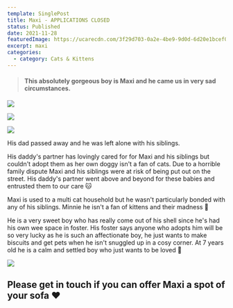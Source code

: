 ```yaml
---
template: SinglePost
title: Maxi - APPLICATIONS CLOSED
status: Published
date: 2021-11-28
featuredImage: https://ucarecdn.com/3f29d703-0a2e-4be9-9d0d-6d20e1bcef0a/-/crop/680x406/0,202/-/preview/
excerpt: maxi
categories:
  - category: Cats & Kittens
---
```

> #### **This absolutely gorgeous boy is Maxi and he came us in very sad circumstances.**

![](https://ucarecdn.com/ddc43285-e2e6-4542-8d9b-b5c755f29217/-/crop/280x212/0,63/-/preview/)

![](https://ucarecdn.com/f592aa68-6c48-4275-be4f-581eac9b212e/)

![](https://ucarecdn.com/358ee7dd-59b7-4efb-a0c0-df8dab2fdeb8/-/crop/209x306/51,10/-/preview/)

His dad passed away and he was left alone with his siblings.

His daddy's partner has lovingly cared for for Maxi and his siblings but couldn't adopt them as her own doggy isn't a fan of cats. Due to a horrible family dispute Maxi and his siblings were at risk of being put out on the street. His daddy's partner went above and beyond for these babies and entrusted them to our care 🐱

Maxi is used to a multi cat household but he wasn't particularly bonded with any of his siblings. Minnie he isn't a fan of kittens and their madness 🧶 

He is a very sweet boy who has really come out of his shell since he's had his own wee space in foster. 
His foster says anyone who adopts him will be so very lucky as he is such an affectionate boy, he just wants to make biscuits and get pets when he isn't snuggled up in a cosy corner. At 7 years old he is a calm and settled boy who just wants to be loved 🥰 

![](https://ucarecdn.com/833a2c7e-ded8-441b-856b-296e05385f92/)

## **Please get in touch if you can offer Maxi a spot of your sofa ❤️**